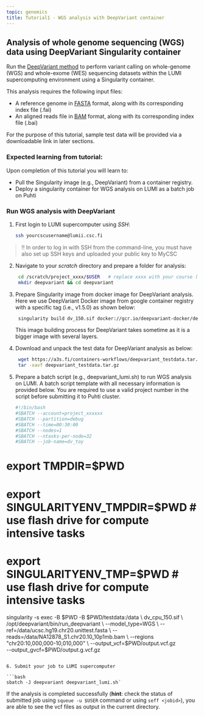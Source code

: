 ```yaml
---
topic: genomics
title: Tutorial1 - WGS analysis with DeepVariant container 
---
```


## Analysis of whole genome sequencing (WGS) data using DeepVariant Singularity container
Run the [DeepVariant method](https://github.com/google/deepvariant) to perform variant calling on whole-genome (WGS) and whole-exome (WES) sequencing datasets within the LUMI supercomputing environment using a Singularity container.

This analysis requires the following input files:
   - A reference genome in [FASTA](https://en.wikipedia.org/wiki/FASTA_format) format, along with its corresponding index file (.fai)
   - An aligned reads file in [BAM](http://genome.sph.umich.edu/wiki/BAM) format, along with its corresponding index file (.bai)

For the purpose of this tutorial, sample test data will be provided via a downloadable link in later sections.

### Expected learning from tutorial:
Upon completion of this tutorial you will learn to: 
- Pull the Singularity image (e.g., DeepVariant) from a container registry.
- Deploy a singularity container for WGS analysis on LUMI as a batch job on Puhti

### Run WGS analysis with DeepVariant 

1. First login to LUMI supercomputer using *SSH*:
   ```bash
   ssh yourcscusername@lumii.csc.fi
   ```
> ‼️ In order to log in with SSH from the command-line, you must have also set up SSH keys and uploaded your public key to MyCSC

2. Navigate to your *scratch* directory and prepare a folder for analysis:
   ```bash
    cd /scratch/project_xxxx/$USER   # replace xxxx with your course (or own) project number
    mkdir deepvariant && cd deepvariant
   ```

3. Prepare Singularity image from docker image for DeepVariant analysis. Here we use DeepVariant Docker image from google container registry with a
   specific tag (i.e., v1.5.0) as shown below: 

   ```bash
    singularity build dv_150.sif docker://gcr.io/deepvariant-docker/deepvariant:1.5.0
    ```
   This image building process for DeepVariant takes sometime as it is a bigger image with several layers.

4. Download and unpack the test data for DeepVariant analysis as below:

   ```bash
    wget https://a3s.fi/containers-workflows/deepvariant_testdata.tar.gz
    tar -xavf deepvariant_testdata.tar.gz
   ```

5. Prepare a batch script (e.g., deepvariant_lumi.sh) to run WGS analysis on LUMI. A batch script template with all necessary information is provided below. You
  are required to use a valid project number in the script before submitting it to Puhti cluster.
   
   ```bash
   #!/bin/bash
   #SBATCH --account=project_xxxxxx
   #SBATCH --partition=debug
   #SBATCH --time=00:30:00
   #SBATCH --nodes=1
   #SBATCH --ntasks-per-node=32
   #SBATCH --job-name=dv_toy

 #   export TMPDIR=$PWD
 #  export SINGULARITYENV_TMPDIR=$PWD  # use flash drive for compute intensive tasks
 #  export SINGULARITYENV_TMP=$PWD # use flash drive for compute intensive tasks


   singularity -s exec  -B $PWD -B $PWD/testdata:/data \
   dv_cpu_150.sif \
   /opt/deepvariant/bin/run_deepvariant \
   --model_type=WGS \
   --ref=/data/ucsc.hg19.chr20.unittest.fasta \
   --reads=/data/NA12878_S1.chr20.10_10p1mb.bam  \
   --regions "chr20:10,000,000-10,010,000" \
   --output_vcf=$PWD/output.vcf.gz  \
   --output_gvcf=$PWD/output.g.vcf.gz
   ```

6. Submit your job to LUMI supercomputer
   
   ```bash
   sbatch -J deepvariant deepvariant_lumi.sh´
   ```
   If the analysis is completed successfully (**hint**: check the status of submitted job using `squeue -u $USER` command or using `seff <jobid>`), you are able
    to see the vcf files as output in the current directory.
